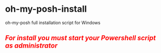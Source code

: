 # oh-my-posh-install
oh-my-posh full installation script for Windows

## <span style="color:red"> *For install you must start your Powershell script as administrator*</span>
